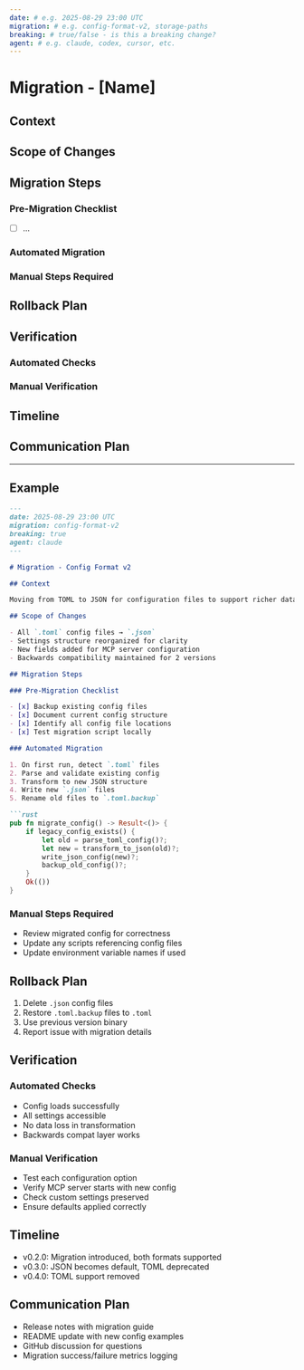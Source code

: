 ```yaml
---
date: # e.g. 2025-08-29 23:00 UTC
migration: # e.g. config-format-v2, storage-paths
breaking: # true/false - is this a breaking change?
agent: # e.g. claude, codex, cursor, etc.
---
```


# Migration - [Name]

## Context

## Scope of Changes

## Migration Steps

### Pre-Migration Checklist

- [ ] …

### Automated Migration

### Manual Steps Required

## Rollback Plan

## Verification

### Automated Checks

### Manual Verification

## Timeline

## Communication Plan

---

## Example

```markdown
---
date: 2025-08-29 23:00 UTC
migration: config-format-v2
breaking: true
agent: claude
---

# Migration - Config Format v2

## Context

Moving from TOML to JSON for configuration files to support richer data structures and better tool integration.

## Scope of Changes

- All `.toml` config files → `.json`
- Settings structure reorganized for clarity
- New fields added for MCP server configuration
- Backwards compatibility maintained for 2 versions

## Migration Steps

### Pre-Migration Checklist

- [x] Backup existing config files
- [x] Document current config structure
- [x] Identify all config file locations
- [x] Test migration script locally

### Automated Migration

1. On first run, detect `.toml` files
2. Parse and validate existing config
3. Transform to new JSON structure
4. Write new `.json` files
5. Rename old files to `.toml.backup`

```rust
pub fn migrate_config() -> Result<()> {
    if legacy_config_exists() {
        let old = parse_toml_config()?;
        let new = transform_to_json(old)?;
        write_json_config(new)?;
        backup_old_config()?;
    }
    Ok(())
}
```

### Manual Steps Required

- Review migrated config for correctness
- Update any scripts referencing config files
- Update environment variable names if used

## Rollback Plan

1. Delete `.json` config files
2. Restore `.toml.backup` files to `.toml`
3. Use previous version binary
4. Report issue with migration details

## Verification

### Automated Checks

- Config loads successfully
- All settings accessible
- No data loss in transformation
- Backwards compat layer works

### Manual Verification

- Test each configuration option
- Verify MCP server starts with new config
- Check custom settings preserved
- Ensure defaults applied correctly

## Timeline

- v0.2.0: Migration introduced, both formats supported
- v0.3.0: JSON becomes default, TOML deprecated
- v0.4.0: TOML support removed

## Communication Plan

- Release notes with migration guide
- README update with new config examples
- GitHub discussion for questions
- Migration success/failure metrics logging
```